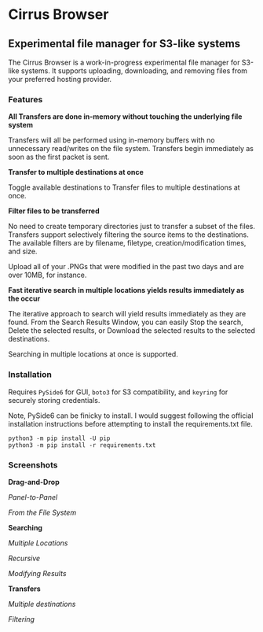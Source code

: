 # Cirrus Browser
## Experimental file manager for S3-like systems

The Cirrus Browser is a work-in-progress experimental file manager for S3-like systems. It supports uploading, downloading, and removing files from your preferred hosting provider.


### Features
**All Transfers are done in-memory without touching the underlying file system**

Transfers will all be performed using in-memory buffers with no unnecessary read/writes on the file system. Transfers begin immediately as soon as the first packet is sent.


**Transfer to multiple destinations at once**

Toggle available destinations to Transfer files to multiple destinations at once.


**Filter files to be transferred**

No need to create temporary directories just to transfer a subset of the files. Transfers support selectively filtering the source items to the destinations. The available filters are by filename, filetype, creation/modification times, and size.

Upload all of your .PNGs that were modified in the past two days and are over 10MB, for instance.


**Fast iterative search in multiple locations yields results immediately as the occur**

The iterative approach to search will yield results immediately as they are found. From the Search Results Window, you can easily Stop the search, Delete the selected results, or Download the selected results to the selected destinations.

Searching in multiple locations at once is supported.



### Installation

Requires `PySide6` for GUI, `boto3` for S3 compatibility, and `keyring` for securely storing credentials.

Note, PySide6 can be finicky to install. I would suggest following the official installation instructions before attempting to install the requirements.txt file.

```python3
python3 -m pip install -U pip
python3 -m pip install -r requirements.txt
```



### Screenshots

**Drag-and-Drop**

*Panel-to-Panel*

*From the File System*



**Searching**

*Multiple Locations*

*Recursive*

*Modifying Results*



**Transfers**

*Multiple destinations*

*Filtering*



